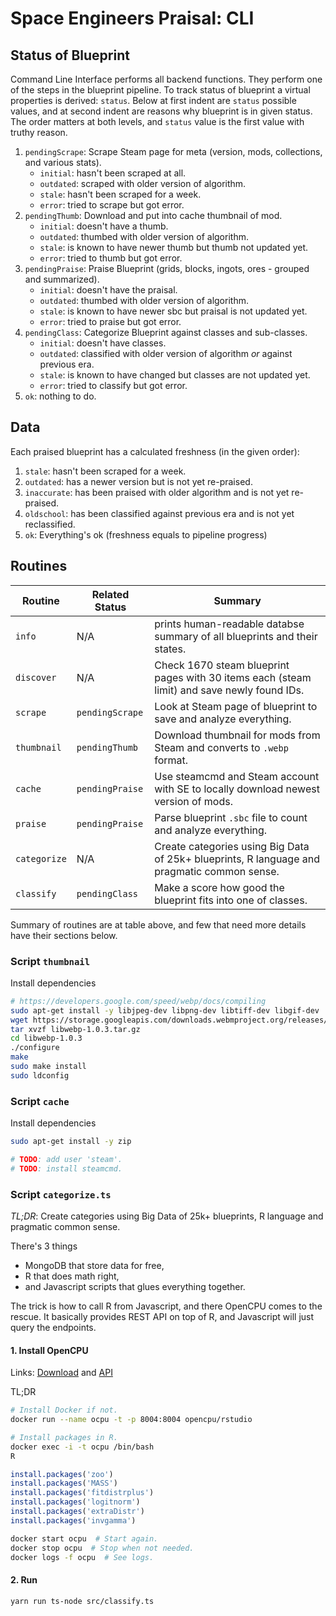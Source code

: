 Space Engineers Praisal: CLI
================================================================================




## Status of Blueprint

Command Line Interface performs all backend functions. They perform one of the steps in the blueprint pipeline. To track status of blueprint a virtual properties is derived: `status`. Below at first indent are `status` possible values, and at second indent are reasons why blueprint is in given status. The order matters at both levels, and `status` value is the first value with truthy reason.

1. `pendingScrape`: Scrape Steam page for meta (version, mods, collections, and various stats).
   - `initial`: hasn't been scraped at all.
   - `outdated`: scraped with older version of algorithm.
   - `stale`: hasn't been scraped for a week.
   - `error`: tried to scrape but got error.
2. `pendingThumb`: Download and put into cache thumbnail of mod.
   - `initial`: doesn't have a thumb.
   - `outdated`: thumbed with older version of algorithm.
   - `stale`: is known to have newer thumb but thumb not updated yet.
   - `error`: tried to thumb but got error.
3. `pendingPraise`: Praise Blueprint (grids, blocks, ingots, ores - grouped and summarized).
   - `initial`: doesn't have the praisal.
   - `outdated`: thumbed with older version of algorithm.
   - `stale`: is known to have newer sbc but praisal is not updated yet.
   - `error`: tried to praise but got error.
4. `pendingClass`: Categorize Blueprint against classes and sub-classes.
   - `initial`: doesn't have classes.
   - `outdated`: classified with older version of algorithm *or* against previous era.
   - `stale`: is known to have changed but classes are not updated yet.
   - `error`: tried to classify but got error.
5. `ok`: nothing to do.




## Data

Each praised blueprint has a calculated freshness (in the given order):

1. `stale`: hasn't been scraped for a week.
2. `outdated`: has a newer version but is not yet re-praised.
3. `inaccurate`: has been praised with older algorithm and is not yet re-praised.
4. `oldschool`: has been classified against previous era and is not yet reclassified.
5. `ok`: Everything's ok (freshness equals to pipeline progress)




## Routines

| Routine      | Related Status  | Summary |
| ------------ | --------------- | ------- |
| `info`       | N/A             | prints human-readable databse summary of all blueprints and their states. |
| `discover`   | N/A             | Check 1670 steam blueprint pages with 30 items each (steam limit) and save newly found IDs. |
| `scrape`     | `pendingScrape` | Look at Steam page of blueprint to save and analyze everything. |
| `thumbnail`  | `pendingThumb`  | Download thumbnail for mods from Steam and converts to `.webp` format. |
| `cache`      | `pendingPraise` | Use steamcmd and Steam account with SE to locally download newest version of mods. |
| `praise`     | `pendingPraise` | Parse blueprint `.sbc` file to count and analyze everything. |
| `categorize` | N/A             | Create categories using Big Data of 25k+ blueprints, R language and pragmatic common sense. |
| `classify`   | `pendingClass`  | Make a score how good the blueprint fits into one of classes. |

Summary of routines are at table above, and few that need more details have their sections below.


### Script `thumbnail`

Install dependencies

```sh
# https://developers.google.com/speed/webp/docs/compiling
sudo apt-get install -y libjpeg-dev libpng-dev libtiff-dev libgif-dev
wget https://storage.googleapis.com/downloads.webmproject.org/releases/webp/libwebp-1.0.3.tar.gz
tar xvzf libwebp-1.0.3.tar.gz
cd libwebp-1.0.3
./configure
make
sudo make install
sudo ldconfig
```


### Script `cache`

Install dependencies

```sh
sudo apt-get install -y zip

# TODO: add user 'steam'.
# TODO: install steamcmd.
```


### Script `categorize.ts`

*TL;DR*: Create categories using Big Data of 25k+ blueprints, R language and pragmatic common sense.

There's 3 things

- MongoDB that store data for free,
- R that does math right,
- and Javascript scripts that glues everything together.

The trick is how to call R from Javascript, and there OpenCPU comes to the rescue. It basically provides REST API on top of R, and Javascript will just query the endpoints.

#### 1. Install OpenCPU

Links: [Download](https://www.opencpu.org/download.html) and [API](https://www.opencpu.org/api.html)

TL;DR
```sh
# Install Docker if not.
docker run --name ocpu -t -p 8004:8004 opencpu/rstudio

# Install packages in R.
docker exec -i -t ocpu /bin/bash
R
```

```R
install.packages('zoo')
install.packages('MASS')
install.packages('fitdistrplus')
install.packages('logitnorm')
install.packages('extraDistr')
install.packages('invgamma')
```

```sh
docker start ocpu  # Start again.
docker stop ocpu  # Stop when not needed.
docker logs -f ocpu  # See logs.
```


#### 2. Run

```sh
yarn run ts-node src/classify.ts
```
